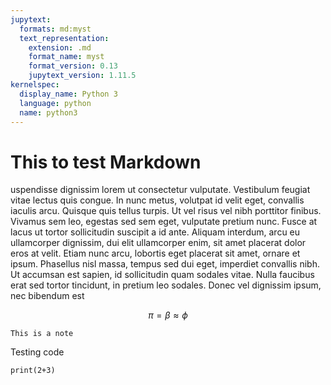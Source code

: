 ```yaml
---
jupytext:
  formats: md:myst
  text_representation:
    extension: .md
    format_name: myst
    format_version: 0.13
    jupytext_version: 1.11.5
kernelspec:
  display_name: Python 3
  language: python
  name: python3
---
```



# This to test Markdown

uspendisse dignissim lorem ut consectetur vulputate. Vestibulum feugiat vitae lectus quis congue. In nunc metus, volutpat id velit eget, convallis iaculis arcu. Quisque quis tellus turpis. Ut vel risus vel nibh porttitor finibus. Vivamus sem leo, egestas sed sem eget, vulputate pretium nunc. Fusce at lacus ut tortor sollicitudin suscipit a id ante. Aliquam interdum, arcu eu ullamcorper dignissim, dui elit ullamcorper enim, sit amet placerat dolor eros at velit. Etiam nunc arcu, lobortis eget placerat sit amet, ornare et ipsum. Phasellus nisl massa, tempus sed dui eget, imperdiet convallis nibh. Ut accumsan est sapien, id sollicitudin quam sodales vitae. Nulla faucibus erat sed tortor tincidunt, in pretium leo sodales. Donec vel dignissim ipsum, nec bibendum est

$$ \pi = \beta \approx \phi$$


```{note}
This is a note
```


Testing code

```{code-cell}
print(2+3)

```

